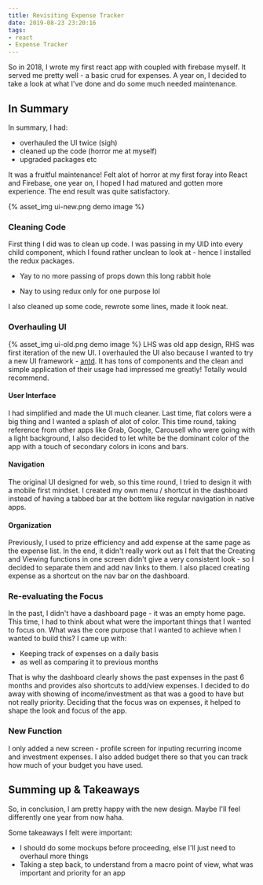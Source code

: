 ```yaml
---
title: Revisiting Expense Tracker
date: 2019-08-23 23:20:16
tags:
- react
- Expense Tracker
---
```


So in 2018, I wrote my first react app with coupled with firebase myself. It served me pretty well - a basic crud for expenses. A year on, <!-- more -->I decided to take a look at what I've done and do some much needed maintenance.

## In Summary
In summary, I had:
- overhauled the UI twice (sigh)
- cleaned up the code (horror me at myself)
- upgraded packages etc

It was a fruitful maintenance! Felt alot of horror at my first foray into React and Firebase, one year on, I hoped I had matured and gotten more experience. The end result was quite satisfactory.

{% asset_img ui-new.png demo image %}


### Cleaning Code

First thing I did was to clean up code. I was passing in my UID into every child component, which I found rather unclean to look at - hence I installed the redux packages. 
+ Yay to no more passing of props down this long rabbit hole
- Nay to using redux only for one purpose lol

I also cleaned up some code, rewrote some lines, made it look neat. 

### Overhauling UI

{% asset_img ui-old.png demo image %}
LHS was old app design, RHS was first iteration of the new UI. I overhauled the UI also because I wanted to try a new UI framework - [antd](https://ant.design/). It has tons of components and the clean and simple application of their usage had impressed me greatly! Totally would recommend.

#### User Interface

I had simplified and made the UI much cleaner. Last time, flat colors were a big thing and I wanted a splash of alot of color. This time round, taking reference from other apps like Grab, Google, Carousell who were going with a light background, I also decided to let white be the dominant color of the app with a touch of secondary colors in icons and bars. 

#### Navigation

The original UI designed for web, so this time round, I tried to design it with a mobile first mindset. I created my own menu / shortcut in the dashboard instead of having a tabbed bar at the bottom like regular navigation in native apps. 

#### Organization

Previously, I used to prize efficiency and add expense at the same page as the expense list. In the end, it didn't really work out as I felt that the Creating and Viewing functions in one screen didn't give a very consistent look - so I decided to separate them and add nav links to them. I also placed creating expense as a shortcut on the nav bar on the dashboard. 


### Re-evaluating the Focus

In the past, I didn't have a dashboard page - it was an empty home page. This time, I had to think about what were the important things that I wanted to focus on. What was the core purpose that I wanted to achieve when I wanted to build this? I came up with:
- Keeping track of expenses on a daily basis
- as well as comparing it to previous months

That is why the dashboard clearly shows the past expenses in the past 6 months and provides also shortcuts to add/view expenses. I decided to do away with showing of income/investment as that was a good to have but not really priority. Deciding that the focus was on expenses, it helped to shape the look and focus of the app. 

### New Function
I only added a new screen - profile screen for inputing recurring income and investment expenses. I also added budget there so that you can track how much of your budget you have used.

## Summing up & Takeaways
So, in conclusion, I am pretty happy with the new design. Maybe I'll feel differently one year from now haha. 

Some takeaways I felt were important:
- I should do some mockups before proceeding, else I'll just need to overhaul more things
- Taking a step back, to understand from a macro point of view, what was important and priority for an app